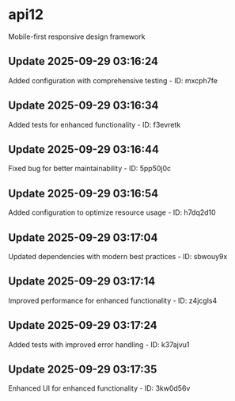 # api12
Mobile-first responsive design framework

## Update 2025-09-29 03:16:24
Added configuration with comprehensive testing - ID: mxcph7fe


## Update 2025-09-29 03:16:34
Added tests for enhanced functionality - ID: f3evretk


## Update 2025-09-29 03:16:44
Fixed bug for better maintainability - ID: 5pp50j0c


## Update 2025-09-29 03:16:54
Added configuration to optimize resource usage - ID: h7dq2d10


## Update 2025-09-29 03:17:04
Updated dependencies with modern best practices - ID: sbwouy9x


## Update 2025-09-29 03:17:14
Improved performance for enhanced functionality - ID: z4jcgls4


## Update 2025-09-29 03:17:24
Added tests with improved error handling - ID: k37ajvu1


## Update 2025-09-29 03:17:35
Enhanced UI for enhanced functionality - ID: 3kw0d56v

